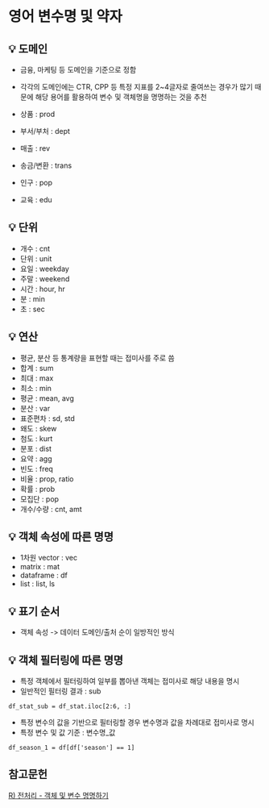 # 영어 변수명 및 약자     

## 💡 도메인    
- 금융, 마케팅 등 도메인을 기준으로 정함     
- 각각의 도메인에는 CTR, CPP 등 특정 지표를 2~4글자로 줄여쓰는 경우가 많기 때문에 해당 용어를 활용하여 변수 및 객체명을 명명하는 것을 추천     

- 상품 : prod     
- 부서/부처 : dept     
- 매출 : rev     
- 송금/변환 : trans     
- 인구 : pop     
- 교육 : edu     

## 💡 단위    
- 개수 : cnt     
- 단위 : unit     
- 요일 : weekday     
- 주말 : weekend     
- 시간 : hour, hr     
- 분 : min      
- 초 : sec     

## 💡 연산     
- 평균, 분산 등 통계량을 표현할 때는 접미사를 주로 씀     
- 합계 : sum     
- 최대 : max    
- 최소 : min    
- 평균 : mean, avg     
- 분산 : var     
- 표준편차 : sd, std     
- 왜도 : skew     
- 첨도 : kurt     
- 분포 : dist     
- 요약 : agg    
- 빈도 : freq     
- 비율 : prop, ratio     
- 확률 : prob    
- 모집단 : pop    
- 개수/수량 : cnt, amt     

## 💡 객체 속성에 따른 명명     
- 1차원 vector : vec     
- matrix : mat    
- dataframe : df     
- list : list, ls    

## 💡 표기 순서    
- 객체 속성 -> 데이터 도메인/출처 순이 일방적인 방식     

## 💡 객체 필터링에 따른 명명    
- 특정 객체에서 필터링하여 일부를 뽑아낸 객체는 접미사로 해당 내용을 명시     
- 일반적인 필터링 결과 : sub    
~~~
df_stat_sub = df_stat.iloc[2:6, :]     
~~~    

- 특정 변수의 값을 기반으로 필터링할 경우 변수명과 값을 차례대로 접미사로 명시     
- 특정 변수 및 값 기준 : 변수명_값      
~~~
df_season_1 = df[df['season'] == 1]    
~~~


## 참고문헌      
[R) 전처리 - 객체 및 변수 명명하기](https://datadoctorblog.com/2021/01/22/R-Preprocessing-naming-object-variables/)    
